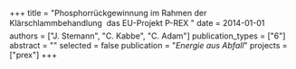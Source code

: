 +++
title = "Phosphorrückgewinnung im Rahmen der Klärschlammbehandlung  das EU-Projekt P-REX "
date = 2014-01-01
authors = ["J. Stemann", "C. Kabbe", "C. Adam"]
publication_types = ["6"]
abstract = ""
selected = false
publication = "*Energie aus Abfall*"
projects = ["prex"]
+++

